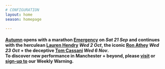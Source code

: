 ```yaml
---
# CONFIGURATION
layout: home
season: homepage

---
```

#### [Autumn](/current/2019-autumnwinter) opens with a marathon [Emergency](/current/2019-emergency) on *Sat 21 Sep* and continues with the herculean [Lauren Hendry](/current/2019-autumnwinter/hendry) *Wed 2 Oct*, the iconic [Ron Athey](/current/2019-autumnwinter/athey) *Wed 23 Oct* + the deceptive [Tom Cassani](/current/2019-autumnwinter/cassani) *Wed 6 Nov*.<br>To discover new performance in Manchester + beyond, please <a href="http://wordofwarning.posthaven.com" target="_blank">visit</a> or <a href="http://eepurl.com/i_Odb" target="_blank">sign-up to</a> our Weekly Warning.         
